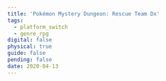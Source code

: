 ```yaml
---
title: 'Pokémon Mystery Dungeon: Rescue Team Dx'
tags:
  - platform_switch
  - genre_rpg
digital: false
physical: true
guide: false
pending: false
date: 2020-04-13
---
```

